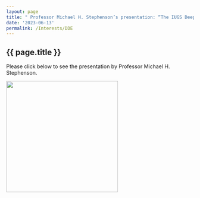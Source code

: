 ```yaml
---
layout: page
title: " Professor Michael H. Stephenson’s presentation: “The IUGS Deep-time Digital Earth Program” "
date: '2023-06-13'
permalink: /Interests/DDE
---
```


## {{ page.title }}

Please click below to see the presentation by Professor Michael H. Stephenson.

[<img src="https://stratigraphy.org/subcommission-permian/images/DDE.jpg" alt="" style="width:300px" >](https://youtu.be/Uxy0U2hnYp4)

